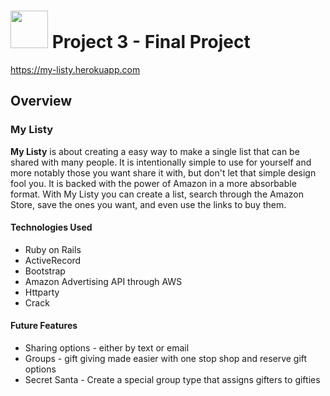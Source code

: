 # <img src="https://cloud.githubusercontent.com/assets/7833470/10899314/63829980-8188-11e5-8cdd-4ded5bcb6e36.png" height="60"> Project 3 - Final Project

https://my-listy.herokuapp.com

## Overview

### My Listy

  **My Listy** is about creating a easy way to make a single list that can be shared with many people. It is intentionally simple to use for yourself and more notably those you want share it with, but don't let that simple design fool you. It is backed with the power of Amazon in a more absorbable format. With My Listy you can create a list, search through the Amazon Store, save the ones you want, and even use the links to buy them.

#### Technologies Used

  * Ruby on Rails
  * ActiveRecord
  * Bootstrap    
  * Amazon Advertising API through AWS
  * Httparty    
  * Crack

#### Future Features

* Sharing options - either by text or email
* Groups - gift giving made easier with one stop shop and reserve gift options
* Secret Santa - Create a special group type that assigns gifters to gifties
